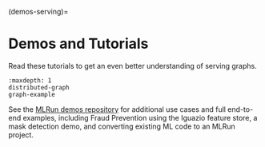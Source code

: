 (demos-serving)=
# Demos and Tutorials

Read these tutorials to get an even better understanding of serving graphs.

```{toctree}
:maxdepth: 1
distributed-graph
graph-example
```

See the [MLRun demos repository](https://github.com/mlrun/demos) for additional use cases and full end-to-end examples, including Fraud Prevention using the Iguazio feature store, a mask detection demo, and converting existing ML code to an MLRun project.
